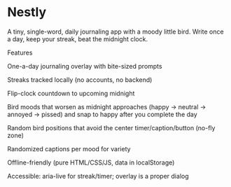 # Nestly

A tiny, single-word, daily journaling app with a moody little bird.
Write once a day, keep your streak, beat the midnight clock.

Features

One-a-day journaling overlay with bite-sized prompts

Streaks tracked locally (no accounts, no backend)

Flip-clock countdown to upcoming midnight

Bird moods that worsen as midnight approaches (happy → neutral → annoyed → pissed)
and snap to happy after you complete the day

Random bird positions that avoid the center timer/caption/button (no-fly zone)

Randomized captions per mood for variety

Offline-friendly (pure HTML/CSS/JS, data in localStorage)

Accessible: aria-live for streak/timer; overlay is a proper dialog
